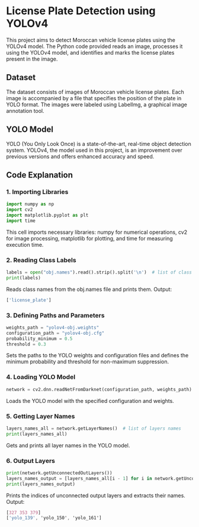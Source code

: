 # License Plate Detection using YOLOv4

This project aims to detect Moroccan vehicle license plates using the YOLOv4 model. The Python code provided reads an image, processes it using the YOLOv4 model, and identifies and marks the license plates present in the image.

## Dataset

The dataset consists of images of Moroccan vehicle license plates. Each image is accompanied by a file that specifies the position of the plate in YOLO format. The images were labeled using LabelImg, a graphical image annotation tool.

## YOLO Model

YOLO (You Only Look Once) is a state-of-the-art, real-time object detection system. YOLOv4, the model used in this project, is an improvement over previous versions and offers enhanced accuracy and speed.

## Code Explanation

### 1. Importing Libraries

```python
import numpy as np
import cv2
import matplotlib.pyplot as plt
import time
```
This cell imports necessary libraries: numpy for numerical operations, cv2 for image processing, matplotlib for plotting, and time for measuring execution time.

### 2. Reading Class Labels
```python
labels = open("obj.names").read().strip().split('\n')  # list of class names
print(labels)
```
Reads class names from the obj.names file and prints them. Output:
```css
['license_plate']
```

### 3. Defining Paths and Parameters
```python
weights_path = "yolov4-obj.weights"
configuration_path = "yolov4-obj.cfg"
probability_minimum = 0.5
threshold = 0.3
```
Sets the paths to the YOLO weights and configuration files and defines the minimum probability and threshold for non-maximum suppression.

### 4. Loading YOLO Model
```python
network = cv2.dnn.readNetFromDarknet(configuration_path, weights_path)
```
Loads the YOLO model with the specified configuration and weights.

### 5. Getting Layer Names
```python
layers_names_all = network.getLayerNames()  # list of layers names
print(layers_names_all)
```
Gets and prints all layer names in the YOLO model.
### 6. Output Layers
```python
print(network.getUnconnectedOutLayers())
layers_names_output = [layers_names_all[i - 1] for i in network.getUnconnectedOutLayers()]
print(layers_names_output)
```
Prints the indices of unconnected output layers and extracts their names. Output:
```css
[327 353 379]
['yolo_139', 'yolo_150', 'yolo_161']
```

